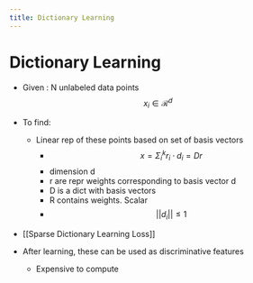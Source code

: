 ```yaml
---
title: Dictionary Learning
---
```


# Dictionary Learning
- Given : N unlabeled data points $$x_i \in \mathcal{R}^d$$
- To find:
	- Linear rep of these points based on set of basis vectors
		- $$x = \Sigma_i^k r_i \cdot d_i = Dr$$
		- dimension d
		- r are repr weights corresponding to basis vector d
		- D is a dict with basis vectors
		- R contains weights. Scalar
		- $$||d_i|| \leq 1$$
- [[Sparse Dictionary Learning Loss]]

- After learning, these can be used as discriminative features
	- Expensive to compute






















































































